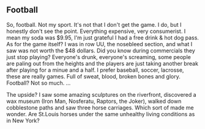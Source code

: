 Football
-----
So, football. Not my sport. It's not that I don't get the game. I do, but I honestly don't see the point. Everything expensive, very consumerist. I mean my soda was $9.95, I'm just grateful I had a free drink & hot dog pass. As for the game itself? I was in row UU, the nosebleed section, and what I saw was not worth the $48 dollars. Did you know during commercials they just stop playing? Everyone's drunk, everyone's screaming, some people are paling out from the heights and the players are just taking another break after playing for a minue and a half. I prefer baseball, soccer, lacrosse, these are really games. Full of sweat, blood, broken bones and glory. Football? Not so much. ... 

The upside? I saw some amazing sculptures on the riverfront, discovered a wax museum (Iron Man, Nosferatu, Raptors, the Joker), walked down cobblestone paths and saw three horse carriages. Which sort of made me wonder. Are St.Louis horses under the same unhealthy living conditions as in New York? 